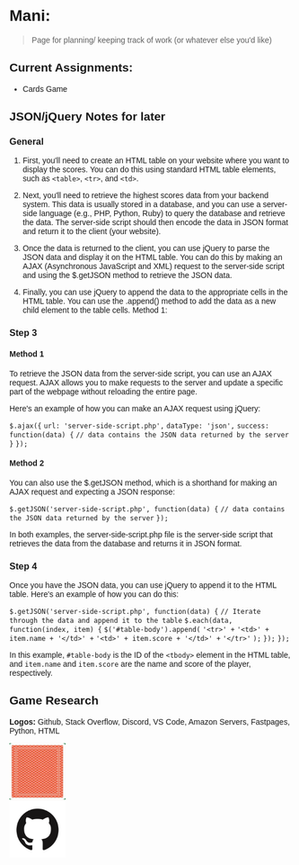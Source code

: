 # Mani: 
> Page for planning/ keeping track of work (or whatever else you'd like)

## Current Assignments: 
- Cards Game

## JSON/jQuery Notes for later

### General

1. First, you'll need to create an HTML table on your website where you want to display the scores. You can do this using standard HTML table elements, such as `<table>`, `<tr>`, and `<td>`.

2. Next, you'll need to retrieve the highest scores data from your backend system. This data is usually stored in a database, and you can use a server-side language (e.g., PHP, Python, Ruby) to query the database and retrieve the data. The server-side script should then encode the data in JSON format and return it to the client (your website).

3. Once the data is returned to the client, you can use jQuery to parse the JSON data and display it on the HTML table. You can do this by making an AJAX (Asynchronous JavaScript and XML) request to the server-side script and using the $.getJSON method to retrieve the JSON data.

4. Finally, you can use jQuery to append the data to the appropriate cells in the HTML table. You can use the .append() method to add the data as a new child element to the table cells.
Method 1:

### Step 3

#### Method 1

To retrieve the JSON data from the server-side script, you can use an AJAX request. AJAX allows you to make requests to the server and update a specific part of the webpage without reloading the entire page.

Here's an example of how you can make an AJAX request using jQuery:


`$.ajax({`
  `url: 'server-side-script.php',`
  `dataType: 'json',`
  `success: function(data) {`
    `// data contains the JSON data returned by the server`
  `}`
`});`

#### Method 2

You can also use the $.getJSON method, which is a shorthand for making an AJAX request and expecting a JSON response:

`$.getJSON('server-side-script.php', function(data) {`
  `// data contains the JSON data returned by the server`
`});`

In both examples, the server-side-script.php file is the server-side script that retrieves the data from the database and returns it in JSON format.

### Step 4

Once you have the JSON data, you can use jQuery to append it to the HTML table. Here's an example of how you can do this:

`$.getJSON('server-side-script.php', function(data) {`
  `// Iterate through the data and append it to the table`
  `$.each(data, function(index, item) {`
    `$('#table-body').append(`
      `'<tr>' +`
        `'<td>' + item.name + '</td>' +`
        `'<td>' + item.score + '</td>' +`
      `'</tr>'`
    `);`
  `});`
`});`

In this example, `#table-body` is the ID of the `<tbody>` element in the HTML table, and `item.name` and `item.score` are the name and score of the player, respectively.

## Game Research

**Logos:** Github, Stack Overflow, Discord, VS Code, Amazon Servers, Fastpages, Python, HTML

<html>
<head>
<meta name="viewport" content="width=device-width, initial-scale=1">
<style>
body {
  font-family: Arial, Helvetica, sans-serif;
}

.flip-card {
  background-color: transparent;
  width: 100px;
  height: 100px;
  perspective: 1000px;
}

.flip-card-inner {
  position: relative;
  width: 100%;
  height: 100%;
  text-align: center;
  transition: transform 0.6s;
  transform-style: preserve-3d;
}
.flip-card-inner.flip {
  transform: rotateY(180deg);
}

.flip-card-front, .flip-card-back {
  position: absolute;
  width: 100%;
  height: 100%;
  -webkit-backface-visibility: hidden;
  backface-visibility: hidden;
}

.flip-card-front {
  background-color: #800000;
  border-radius: 6px;
  border-color: #FFFFFF
  color: black;
}

.flip-card-back {
  background-color: #2980b9;
  border-radius: 6px;
  transform: rotateY(180deg);
}

img {
  border-radius: 6px;
}

</style>
</head>
<body>
<div class="flip-card">
  <div class="flip-card-inner">
    <div class="flip-card-front">
      <img src="/images/istockphoto-951249780-612x612.jpg" alt="Avatar" style="width:100px;height:100px;">
    </div>
    <div class="flip-card-back">
      <img src="/images/GitHub-Mark.png" alt="Avatar" style="width:100px;height:100px;">
    </div>
  </div>
</div>
<script>
    document.querySelector('.flip-card').addEventListener('click', function() {
      this.querySelector('.flip-card-inner').classList.toggle('flip');
    });
</script>
</body>
</html>